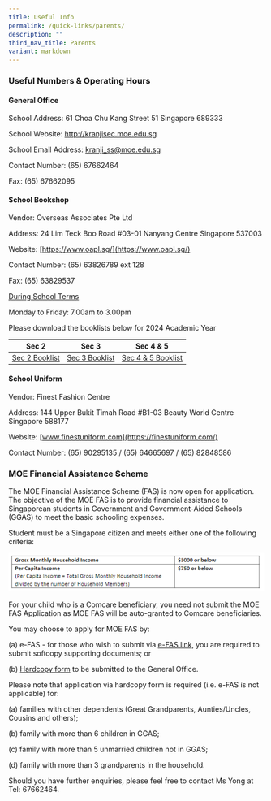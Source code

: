 ```yaml
---
title: Useful Info
permalink: /quick-links/parents/
description: ""
third_nav_title: Parents
variant: markdown
---
```

### Useful Numbers &amp; Operating Hours
#### General Office

School Address: 61 Choa Chu Kang Street 51 Singapore 689333

School Website: http://kranjisec.moe.edu.sg

School Email Address: kranji_ss@moe.edu.sg

Contact Number: (65) 67662464

Fax: (65) 67662095

#### School Bookshop

Vendor: Overseas Associates Pte Ltd

Address: 24 Lim Teck Boo Road #03-01 Nanyang Centre Singapore 537003

Website: [https://www.oapl.sg/](https://www.oapl.sg/)

Contact Number: (65) 63826789 ext 128

Fax: (65) 63829537

<u>During School Terms</u>

Monday to Friday: 7.00am to 3.00pm

Please download the booklists below for 2024 Academic Year

| Sec 2 | Sec 3 | Sec 4 &amp; 5 |
| -------- | -------- | -------- |
| [Sec 2 Booklist](/files/2023/2024%20Booklists/booklist%202024_sec%202.pdf)    | [Sec 3 Booklist](/files/2023/2024%20Booklists/booklist%202024_sec%203.pdf)     | [Sec 4 &amp; 5 Booklist](/files/2023/2024%20Booklists/booklist%202024_sec%204&amp;5.pdf)   |


#### School Uniform

Vendor: Finest Fashion Centre

Address: 144 Upper Bukit Timah Road #B1-03 Beauty World Centre Singapore 588177

Website: [www.finestuniform.com](https://finestuniform.com/)

Contact Number: (65) 90295135 / (65) 64665697 / (65) 82848586

### MOE Financial Assistance Scheme

The MOE Financial Assistance Scheme (FAS) is now open for application. The objective of the MOE FAS is to provide financial assistance to Singaporean students in Government and Government-Aided Schools (GGAS) to meet the basic schooling expenses.

Student must be a Singapore citizen and meets either one of the following criteria:

![](/images/FAS%201.png)

For your child who is a Comcare beneficiary, you need not submit the MOE FAS Application as MOE FAS will be auto-granted to Comcare beneficiaries.

You may choose to apply for MOE FAS by:

(a) e-FAS \- for those who wish to submit via [e-FAS link](https://go.gov.sg/moe-efas), you are required to submit softcopy supporting documents; or

(b) [Hardcopy form](/files/2023/2024%20moe%20fas%20application%20form.pdf) to be submitted to the General Office.

Please note that application via hardcopy form is required (i.e. e-FAS is not applicable) for:

(a) families with other dependents (Great Grandparents, Aunties/Uncles, Cousins and others);

(b) family with more than 6 children in GGAS;

(c) family with more than 5 unmarried children not in GGAS;

(d) family with more than 3 grandparents in the household.

Should you have further enquiries, please feel free to contact Ms Yong at Tel: 67662464.